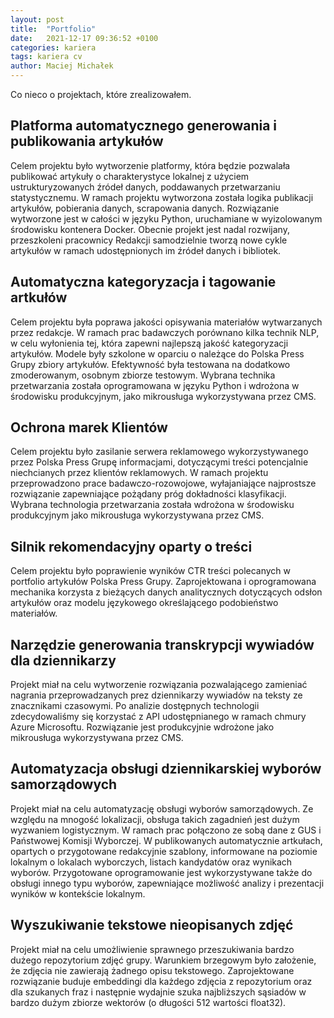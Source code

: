 ```yaml
---
layout: post
title:  "Portfolio"
date:   2021-12-17 09:36:52 +0100
categories: kariera
tags: kariera cv
author: Maciej Michałek
---
```

Co nieco o projektach, które zrealizowałem.

## Platforma automatycznego generowania i publikowania artykułów
Celem projektu było wytworzenie platformy, która będzie pozwalała publikować artykuły o charakterystyce lokalnej z użyciem ustrukturyzowanych źródeł danych, poddawanych przetwarzaniu statystycznemu. 
W ramach projektu wytworzona została logika publikacji artykułów, pobierania danych, scrapowania danych.
Rozwiązanie wytworzone jest w całości w języku Python, uruchamiane w wyizolowanym środowisku kontenera Docker.
Obecnie projekt jest nadal rozwijany, przeszkoleni pracownicy Redakcji samodzielnie tworzą nowe cykle artykułów w ramach udostępnionych im źródeł danych i bibliotek.

## Automatyczna kategoryzacja i tagowanie artkułów
Celem projektu była poprawa jakości opisywania materiałów wytwarzanych przez redakcje. W ramach prac badawczych porównano kilka technik NLP, w celu wyłonienia tej, która zapewni najlepszą jakość kategoryzacji artykułów. 
Modele były szkolone w oparciu o należące do Polska Press Grupy zbiory artykułów. Efektywność była testowana na dodatkowo zmoderowanym, osobnym zbiorze testowym.
Wybrana technika przetwarzania została oprogramowana w języku Python i wdrożona w środowisku produkcyjnym, jako mikrousługa wykorzystywana przez CMS. 

## Ochrona marek Klientów
Celem projektu było zasilanie serwera reklamowego wykorzystywanego przez Polska Press Grupę informacjami, dotyczącymi treści potencjalnie niechcianych przez klientów reklamowych. W ramach projektu przeprowadzono prace badawczo-rozowojowe, 
wyłajaniające najprostsze rozwiązanie zapewniające pożądany próg dokładności klasyfikacji. Wybrana technologia przetwarzania została wdrożona w środowisku produkcyjnym jako mikrousługa wykorzystywana przez CMS.

## Silnik rekomendacyjny oparty o treści
Celem projektu było poprawienie wyników CTR treści polecanych w portfolio artykułów Polska Press Grupy. Zaprojektowana i oprogramowana mechanika korzysta z bieżących danych analitycznych dotyczących odsłon artykułów oraz modelu językowego określającego podobieństwo materiałów.

## Narzędzie generowania transkrypcji wywiadów dla dziennikarzy
Projekt miał na celu wytworzenie rozwiązania pozwalającego zamieniać nagrania przeprowadzanych prez dziennikarzy wywiadów na teksty ze znacznikami czasowymi. 
Po analizie dostępnych technologii zdecydowaliśmy się korzystać z API udostępnianego w ramach chmury Azure Microsoftu. Rozwiązanie jest produkcyjnie wdrożone jako mikrousługa wykorzystywana przez CMS.

## Automatyzacja obsługi dziennikarskiej wyborów samorządowych
Projekt miał na celu automatyzację obsługi wyborów samorządowych. Ze względu na mnogość lokalizacji, obsługa takich zagadnień jest dużym wyzwaniem logistycznym. W ramach prac połączono ze sobą dane z GUS i Państwowej Komisji Wyborczej.
W publikowanych automatycznie artkułach, opartych o przygotowane redakcyjnie szablony, informowane na poziomie lokalnym o lokalach wyborczych, listach kandydatów oraz wynikach wyborów. 
Przygotowane oprogramowanie jest wykorzystywane także do obsługi innego typu wyborów, zapewniające możliwość analizy i prezentacji wyników w kontekście lokalnym.

## Wyszukiwanie tekstowe nieopisanych zdjęć
Projekt miał na celu umożliwienie sprawnego przeszukiwania bardzo dużego repozytorium zdjęć grupy. Warunkiem brzegowym było założenie, że zdjęcia nie zawierają żadnego opisu tekstowego. Zaprojektowane rozwiązanie buduje embeddingi dla każdego zdjęcia z repozytorium oraz dla szukanych fraz i następnie wydajnie szuka najbliższych sąsiadów w bardzo dużym zbiorze wektorów (o długości 512 wartości float32).